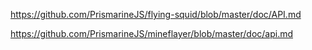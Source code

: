 https://github.com/PrismarineJS/flying-squid/blob/master/doc/API.md

https://github.com/PrismarineJS/mineflayer/blob/master/doc/api.md
